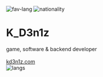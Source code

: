 ![fav-lang](https://img.shields.io/badge/favourite%20language-C%23-blueviolet)
![nationality](https://img.shields.io/badge/nationality-ukrainian-yellow)

# K_D3n1z
game, software & backend developer<br><br>
[kd3n1z.com](http://kd3n1z.com)<br>
![langs](https://github-readme-stats.vercel.app/api/top-langs/?username=KD3n1z)
<br><br>
